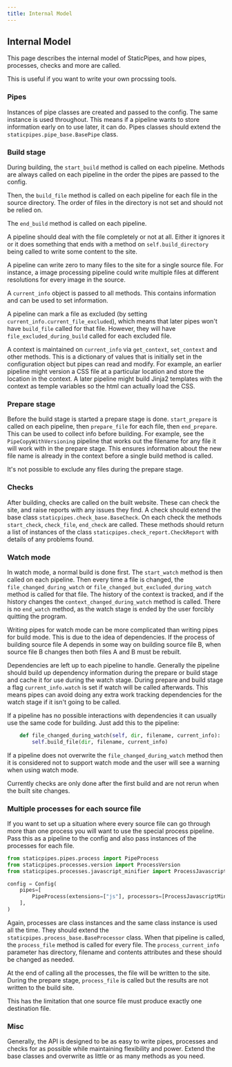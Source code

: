 ```yaml
---
title: Internal Model
---
```


## Internal Model

This page describes the internal model of StaticPipes, and how pipes, processes, checks and more are called.

This is useful if you want to write your own procssing tools.

### Pipes

Instances of pipe classes are created and passed to the config. The same instance is used throughout. This means 
if a pipeline wants to store information early on to use later, it can do. Pipes classes should extend 
the `staticpipes.pipe_base.BasePipe` class.

### Build stage

During building, the `start_build` method is called on each pipeline. Methods are always called on each pipeline in the 
order the pipes are passed to the config.

Then, the `build_file` method is called on each pipeline for each file in the source directory. The order of files in 
the directory is not set and should not be relied on.

The `end_build` method is called on each pipeline.

A pipeline should deal with the file completely or not at all. Either it ignores it or it does something that ends 
with a method on `self.build_directory` being called to write some content to the site. 

A pipeline can write zero to many files to the site for a single source file. For instance, a image processing 
pipeline could write multiple files at different resolutions for every image in the source.

A `current_info` object is passed to all methods. This contains information and can be used to set information.

A pipeline can mark a file as excluded (by setting `current_info.current_file_excluded`), which means that later 
pipes won't have `build_file` called for that file. However, they will have `file_excluded_during_build` called for 
each excluded file.

A context is maintained on `current_info` via `get_context`, `set_context` and other methods. This is a dictionary of 
values that is initially set in the configuration object but pipes can read and modify. For example, an earlier 
pipeline might version a CSS file at a particular location and store the location in the context. A later pipeline 
might build Jinja2 templates with the context as temple variables so the html can actually load the CSS.

### Prepare stage

Before the build stage is started a prepare stage is done. `start_prepare` is called on each pipeline, then 
`prepare_file` for each file, then `end_prepare`. This can be used to collect  info before building. For example, 
see the `PipeCopyWithVersioning` pipeline that works out the filename for any file it will work with in the prepare 
stage. This ensures information about the new file name is already in the context before a single build method is 
called.

It's not possible to exclude any files during the prepare stage.

### Checks

After building, checks are called on the built website. These can check the site, and raise reports with any issues 
they find. A check should extend the base class `staticpipes.check_base.BaseCheck`. On each check the methods 
`start_check`, `check_file`, `end_check` are called. These methods should return a list of instances of the 
class `staticpipes.check_report.CheckReport` with details of any problems found.

### Watch mode

In watch mode, a normal build is done first. The `start_watch` method is then called on each pipeline. Then every time 
a file is changed, the `file_changed_during_watch` or `file_changed_but_excluded_during_watch` method is called for 
that file. The history of the context is tracked, and if the history changes the `context_changed_during_watch` method 
is called. There is no `end_watch` method, as the watch stage is ended by the user forcibly quitting the program.

Writing pipes for watch mode can be more complicated than writing pipes for build mode. This is due to the 
idea of dependencies. If the process of building source file A depends in some way on building source file B, 
when source file B changes then both files A and B must be rebuilt. 

Dependencies are left up to each pipeline to handle. Generally the pipeline should build up dependency information 
during the prepare or build stage and cache it for use during the watch stage. During prepare and build stage a flag 
`current_info.watch` is set if watch will be called afterwards. This means pipes can avoid doing any extra work 
tracking dependencies for the watch stage if it isn't going to be called.

If a pipeline has no possible interactions with dependencies it can usually use the same code for building. 
Just add this to the pipeline:

```python
    def file_changed_during_watch(self, dir, filename, current_info):
        self.build_file(dir, filename, current_info)
```

If a pipeline does not overwrite the `file_changed_during_watch` method then it is considered not to support 
watch mode and the user will see a warning when using watch mode.

Currently checks are only done after the first build and are not rerun when the built site changes.

### Multiple processes for each source file

If you want to set up a situation where every source file can go through more than one process you will want to 
use the special process pipeline. Pass this as a pipeline to the config and also pass instances of the processes for 
each file.


```python
from staticpipes.pipes.process import PipeProcess
from staticpipes.processes.version import ProcessVersion
from staticpipes.processes.javascript_minifier import ProcessJavascriptMinifier

config = Config(
    pipes=[
        PipeProcess(extensions=["js"], processors=[ProcessJavascriptMinifier(), ProcessVersion()]),
    ],
)
```

Again, processes are class instances and the same class instance is used all the time. They should extend the 
`staticpipes.process_base.BaseProcessor` class. When that pipeline is called, the `process_file` method is called 
for every file. The `process_current_info` parameter has directory, filename and contents attributes and these should 
be changed as needed. 

At the end of calling all the processes, the file will be written to the site. 
During the prepare stage, `process_file` is called but the results are not written to the build site.

This has the limitation that one source file must produce exactly one destination file.

### Misc

Generally, the API is designed to be as easy to write pipes, processes and checks for as possible while maintaining 
flexibility and power. Extend the base classes and overwrite as little or as many methods as you need.
